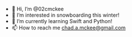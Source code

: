 - 👋 Hi, I’m @02cmckee
- 👀 I’m interested in snowboarding this winter!
- 🌱 I’m currently learning Swift and Python!
- 📫 How to reach me chad.a.mckee@gmail.com

